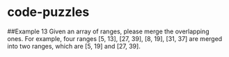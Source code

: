 # code-puzzles
##Example 13
Given an array of ranges, please merge the overlapping ones. For example, four ranges [5, 13], [27, 39], [8, 19], [31, 37]  are merged into two ranges, which are [5, 19] and [27, 39].